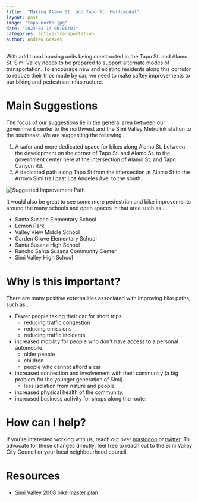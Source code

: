 ```yaml
---
title:  "Making Alamo St. and Tapo St. Multimodal"
layout: post
image: "tapo-north.jpg"
date: "2024-02-14 00:00:01"
categories: active-transportation
author: Andrew Graves
---
```


With additional housing units being constructed in the Tapo St. and Alamo St. Simi Valley needs to be prepared to support alternate modes of transportation. To encourage new and existing residents along this corridor to reduce their trips made by car, we need to make saftey improvements to our biking and pedestrian infastructure. 

# Main Suggestions

The focus of our suggestions lie in the general area between our government center to the northwest and the Simi Valley Metrolink station to the southeast. We are suggesting the following...
1. A safer and more dedicated space for bikes along Alamo St. between the development on the corner of Tapo St. and Alamo St. to the government center here at the intersection of Alamo St. and Tapo Canyon Rd.
2. A dedicated path along Tapo St from the intersection at Alamo St to the Arroyo Simi trail past Los Angeles Ave. to the south.

![Suggested Improvement Path](/assets/ariel-map.png)

It would also be great to see some more pedestrian and bike improvements around the many schools and open spaces in that area such as...
- Santa Susana Elementary School
- Lemon Park
- Valley View Middle School
- Garden Grove Elementary School
- Santa Susana High School
- Rancho Santa Susana Community Center
- Simi Valley High School

# Why is this important?

There are many positive externalities associated with improving bike paths, such as...
- Fewer people taking their car for short trips
	- reducing traffic congestion
	- reducing emissions
	- reducing traffic incidents
- increased mobility for people who don't have access to a personal automobile.
	- older people
	- children
	- people who cannot afford a car
- increased connection and involvement with their community (a big problem for the younger generation of Simi).
	- less isolation from nature and people
- increased physical health of the community.
- increased business activity for shops along the route.

# How can I help?

If you're interested working with us, reach out over [mastodon](https://mastodon.social/@movevc) or [twitter](https://twitter.com/move_vc). To advocate for these changes directly, feel free to reach out to the Simi Valley City Council or your local neighbourhood council. 

# Resources

- [Simi Valley 2008 bike master plan](https://www.simivalley.org/home/showdocument?id=328)